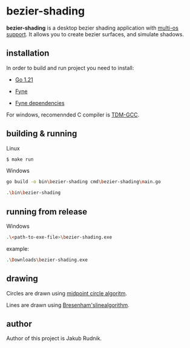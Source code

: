 # bezier-shading

**bezier-shading** is a desktop bezier shading application with [multi-os support](https://github.com/fyne-io/fyne/wiki/Supported-Platforms). It allows you to create bezier surfaces, and simulate shadows.

## installation

In order to build and run project you need to install:

- [Go 1.21](https://go.dev/doc/install)

- [Fyne](https://developer.fyne.io/)

- [Fyne dependencies](https://developer.fyne.io/started/)

For windows, recomennded C compiler is [TDM-GCC](https://jmeubank.github.io/tdm-gcc/download/).

## building & running

Linux

```sh
$ make run
```

Windows

```sh
go build -o bin\bezier-shading cmd\bezier-shading\main.go

.\bin\bezier-shading
```

## running from release

Windows

```sh
.\<path-to-exe-file>\bezier-shading.exe
```

example:

```sh
.\Downloads\bezier-shading.exe
```

## drawing

Circles are drawn using [midpoint circle algoritm](https://en.wikipedia.org/wiki/Midpoint_circle_algorithm).

Lines are drawn using [Bresenham'slinealgorithm](https://en.wikipedia.org/wiki/Bresenham's_line_algorithm).

## author

Author of this project is Jakub Rudnik.
